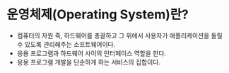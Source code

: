 # 운영체제(Operating System)란?
  * 컴퓨터의 자원 즉, 하드웨어를 총괄하고 그 위에서 사용자가 애플리케이션을 돌릴 수 있도록 관리해주는 소프트웨어이다.
  * 응용 프로그램과 하드웨어 사이의 인터페이스 역할을 한다.
  * 응용 프로그램 개발을 단순하게 하는 서비스의 집합이다. 
